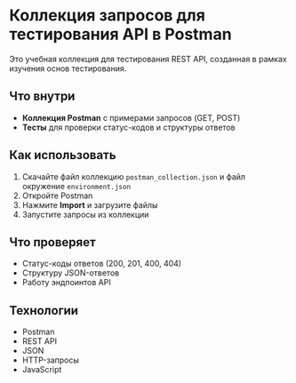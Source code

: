 # Коллекция запросов для тестирования API в Postman

Это учебная коллекция для тестирования REST API, созданная в рамках изучения основ тестирования.

## Что внутри

- **Коллекция Postman** с примерами запросов (GET, POST)
- **Тесты** для проверки статус-кодов и структуры ответов

## Как использовать

1.  Скачайте файл коллекцию `postman_collection.json` и файл окружение `environment.json`
2.  Откройте Postman
3.  Нажмите **Import** и загрузите файлы
4.  Запустите запросы из коллекции

## Что проверяет

- Статус-коды ответов (200, 201, 400, 404)
- Структуру JSON-ответов
- Работу эндпоинтов API

## Технологии

- Postman
- REST API
- JSON
- HTTP-запросы
- JavaScript
